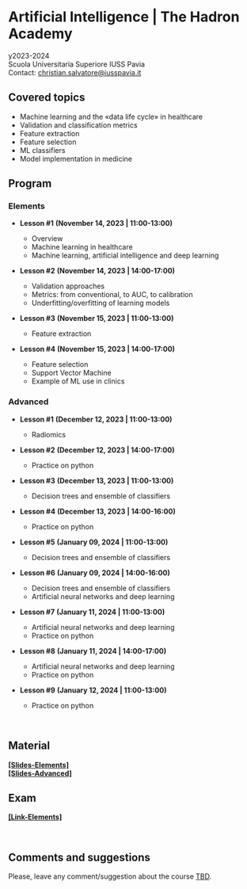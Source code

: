 # Artificial Intelligence | The Hadron Academy
y2023-2024
<br>
Scuola Universitaria Superiore IUSS Pavia
<br>
Contact: christian.salvatore@iusspavia.it

## Covered topics
* Machine learning and the «data life cycle» in healthcare
* Validation and classification metrics
* Feature extraction
* Feature selection
* ML classifiers
* Model implementation in medicine

## Program
### Elements
* __Lesson #1__ __(November 14, 2023 \| 11:00-13:00)__ <br>
	* Overview
 	* Machine learning in healthcare
	* Machine learning, artificial intelligence and deep learning
 
* __Lesson #2__ __(November 14, 2023 \| 14:00-17:00)__ <br>
	* Validation approaches
	* Metrics: from conventional, to AUC, to calibration
	* Underfitting/overfitting of learning models

* __Lesson #3__ __(November 15, 2023 \| 11:00-13:00)__ <br>
	* Feature extraction

* __Lesson #4__ __(November 15, 2023 \| 14:00-17:00)__ <br>
	* Feature selection
	* Support Vector Machine
	* Example of ML use in clinics

### Advanced
* __Lesson #1__ __(December 12, 2023 \| 11:00-13:00)__ <br>
	* Radiomics
 
* __Lesson #2__ __(December 12, 2023 \| 14:00-17:00)__ <br>
  	* Practice on python
  	   
* __Lesson #3__ __(December 13, 2023 \| 11:00-13:00)__ <br>
	* Decision trees and ensemble of classifiers
   
* __Lesson #4__ __(December 13, 2023 \| 14:00-16:00)__ <br>
	* Practice on python
   
* __Lesson #5__ __(January 09, 2024 \| 11:00-13:00)__ <br>
	* Decision trees and ensemble of classifiers

* __Lesson #6__ __(January 09, 2024 \| 14:00-16:00)__ <br>
	* Decision trees and ensemble of classifiers
	* Artificial neural networks and deep learning

* __Lesson #7__ __(January 11, 2024 \| 11:00-13:00)__ <br>
	* Artificial neural networks and deep learning
	* Practice on python

* __Lesson #8__ __(January 11, 2024 \| 14:00-17:00)__ <br>
	* Artificial neural networks and deep learning
	* Practice on python

* __Lesson #9__ __(January 12, 2024 \| 11:00-13:00)__ <br>
	* Practice on python
 
<br>

## Material
[__[Slides-Elements]__](https://github.com/christiansalvatore/artificial-intelligence-hadron/tree/main/slides-elements)
<br>
[__[Slides-Advanced]__](https://github.com/christiansalvatore/artificial-intelligence-hadron/tree/main/slides-advanced)
<br>

## Exam
[__[Link-Elements]__](https://docs.google.com/forms/d/e/1FAIpQLSfRGrNy0wD6-Qei-s85h-aSr-PbRfm3wIsCimuvBH5ZT51ung/viewform?usp=sf_link)

<br>

## Comments and suggestions
Please, leave any comment/suggestion about the course [TBD]().

